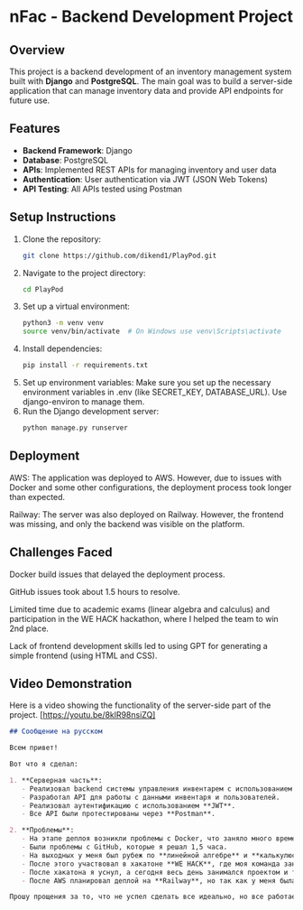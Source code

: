 # nFac - Backend Development Project

## Overview

This project is a backend development of an inventory management system built with **Django** and **PostgreSQL**. The main goal was to build a server-side application that can manage inventory data and provide API endpoints for future use.

## Features

- **Backend Framework**: Django
- **Database**: PostgreSQL
- **APIs**: Implemented REST APIs for managing inventory and user data
- **Authentication**: User authentication via JWT (JSON Web Tokens)
- **API Testing**: All APIs tested using Postman

## Setup Instructions

1. Clone the repository:
   ```bash
   git clone https://github.com/dikend1/PlayPod.git
2. Navigate to the project directory:
    ```bash
   cd PlayPod
3. Set up a virtual environment:
   ```bash
   python3 -m venv venv
   source venv/bin/activate  # On Windows use venv\Scripts\activate
4. Install dependencies:
   ```bash
   pip install -r requirements.txt
5. Set up environment variables:
   Make sure you set up the necessary environment variables in .env (like SECRET_KEY, DATABASE_URL).
   Use django-environ to manage them.
6. Run the Django development server:
    ```bash
   python manage.py runserver
## Deployment
AWS: The application was deployed to AWS. However, due to issues with Docker and some other configurations, the deployment process took longer than expected.

Railway: The server was also deployed on Railway. However, the frontend was missing, and only the backend was visible on the platform.

## Challenges Faced
Docker build issues that delayed the deployment process.

GitHub issues took about 1.5 hours to resolve.

Limited time due to academic exams (linear algebra and calculus) and participation in the WE HACK hackathon, where I helped the team to win 2nd place.

Lack of frontend development skills led to using GPT for generating a simple frontend (using HTML and CSS).

## Video Demonstration
Here is a video showing the functionality of the server-side part of the project.
[https://youtu.be/8klR98nsiZQ]

```markdown
## Сообщение на русском

Всем привет!

Вот что я сделал:

1. **Серверная часть**:
   - Реализовал backend системы управления инвентарем с использованием **Django** и **PostgreSQL**.
   - Разработал API для работы с данными инвентаря и пользователей.
   - Реализовал аутентификацию с использованием **JWT**.
   - Все API были протестированы через **Postman**.

2. **Проблемы**:
   - На этапе деплоя возникли проблемы с Docker, что заняло много времени.
   - Были проблемы с GitHub, которые я решал 1,5 часа.
   - На выходных у меня был рубеж по **линейной алгебре** и **калькулюсу 2**, я весь вечер готовился.
   - После этого участвовал в хакатоне **WE HACK**, где моя команда заняла **2-е место**. Я работал над серверной частью.
   - После хакатона я уснул, а сегодня весь день занимался проектом и тестировал серверную часть через Postman.
   - После AWS планировал деплой на **Railway**, но так как у меня была только серверная часть, фронтенд не был виден, но деплой работает просто не видно. Фронтенд был сделан с использованием **GPT** (я знаю немного HTML и CSS), но из-за нехватки времени использовал **Lovable** для создания простого интерфейса.

Прошу прощения за то, что не успел сделать все идеально, но все работает локально, и я снял видео, чтобы продемонстрировать процесс. Пожалуйста, посмотрите видео, я очень хочу попасть в инкубатор. Спасибо!
